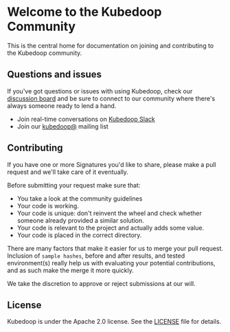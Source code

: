 # Welcome to the Kubedoop Community

This is the central home for documentation on joining and contributing to the
Kubedoop community.

## Questions and issues

If you've got questions or issues with using Kubedoop, check our [discussion board](https://github.com/orgs/zncdatadev/discussions)
and be sure to connect to our community where there's always
someone ready to lend a hand.

- Join real-time conversations on [Kubedoop Slack](http://kubedoop.slack.com)
- Join our [kubedoop@](https://groups.google.com/g/kubedoop) mailing list

## Contributing

If you have one or more Signatures you'd like to share, please make a pull
request and we'll take care of it eventually.

Before submitting your request make sure that:

- You take a look at the community guidelines
- Your code is working.
- Your code is unique: don't reinvent the wheel and check whether someone already provided a similar solution.
- Your code is relevant to the project and actually adds some value.
- Your code is placed in the correct directory.

There are many factors that make it easier for us to merge your pull request.
Inclusion of `sample hashes`, before and after results, and tested
environment(s) really help us with evaluating your potential contributions,
and as such make the merge it more quickly.

We take the discretion to approve or reject submissions at our will.

## License

Kubedoop is under the Apache 2.0 license. See the [LICENSE](./LICENSE) file for details.
